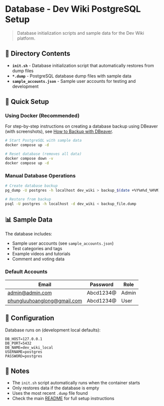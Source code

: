 # Database - Dev Wiki PostgreSQL Setup

> Database initialization scripts and sample data for the Dev Wiki platform.

## 📁 Directory Contents

- **`init.sh`** - Database initialization script that automatically restores from dump files
- **`*.dump`** - PostgreSQL database dump files with sample data
- **`sample_accounts.json`** - Sample user accounts for testing and development

## 🚀 Quick Setup

### Using Docker (Recommended)

For step-by-step instructions on creating a database backup using DBeaver (with screenshots), see [How to Backup with DBeaver](./BACKUP_DUMP_DBEAVER.md).

```bash
# Start PostgreSQL with sample data
docker compose up -d

# Reset database (removes all data)
docker compose down -v
docker compose up -d
```

### Manual Database Operations

```bash
# Create database backup
pg_dump -U postgres -h localhost dev_wiki > backup_$(date +%Y%m%d_%H%M).dump

# Restore from backup
psql -U postgres -h localhost -d dev_wiki < backup_file.dump
```

## 📊 Sample Data

The database includes:
- Sample user accounts (see `sample_accounts.json`)
- Test categories and tags
- Example videos and tutorials
- Comment and voting data

### Default Accounts

| Email | Password | Role |
|-------|----------|------|
| admin@admin.com | Abcd1234@ | Admin |
| phungluuhoanglong@gmail.com | Abcd1234@ | User |

## 🔧 Configuration

Database runs on (development local defaults):

```env
DB_HOST=127.0.0.1
DB_PORT=5432
DB_NAME=dev_wiki_local
USERNAME=postgres
PASSWORD=postgres
```

## 📝 Notes

- The `init.sh` script automatically runs when the container starts
- Only restores data if the database is empty
- Uses the most recent `.dump` file found
- Check the main [README](../../README.md) for full setup instructions
